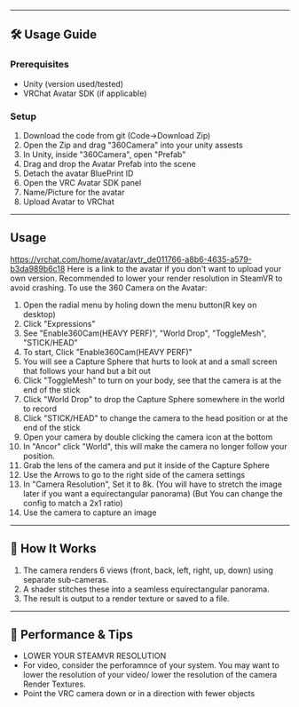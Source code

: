 
---

## 🛠 Usage Guide

### Prerequisites

- Unity (version used/tested)  
- VRChat Avatar SDK (if applicable)

### Setup

1. Download the code from git (Code->Download Zip)
2. Open the Zip and drag "360Camera" into your unity assests
3. In Unity, inside "360Camera", open "Prefab"
4. Drag and drop the Avatar Prefab into the scene
5. Detach the avatar BluePrint ID
6. Open the VRC Avatar SDK panel
7. Name/Picture for the avatar
8. Upload Avatar to VRChat

---

##  Usage
https://vrchat.com/home/avatar/avtr_de011766-a8b6-4635-a579-b3da989b6c18
Here is a link to the avatar if you don't want to upload your own version. Recommended to lower your render resolution in SteamVR to avoid crashing. To use the 360 Camera on the Avatar:

1. Open the radial menu by holing down the menu button(R key on desktop)
2. Click "Expressions"
3. See "Enable360Cam(HEAVY PERF)", "World Drop", "ToggleMesh", "STICK/HEAD"
4. To start, Click "Enable360Cam(HEAVY PERF)"
5. You will see a Capture Sphere that hurts to look at and a small screen that follows your hand but a bit out
6. Click "ToggleMesh" to turn on your body, see that the camera is at the end of the stick
7. Click "World Drop" to drop the Capture Sphere somewhere in the world to record
8. Click "STICK/HEAD" to change the camera to the head position or at the end of the stick
9. Open your camera by double clicking the camera icon at the bottom
10. In "Ancor" click "World", this will make the camera no longer follow your position.
11. Grab the lens of the camera and put it inside of the Capture Sphere
12. Use the Arrows to go to the right side of the camera settings
13. In "Camera Resolution", Set it to 8k. (You will have to stretch the image later if you want a  equirectangular panorama) (But You can change the config to match a 2x1 ratio)
14. Use the camera to capture an image

---

## 🎥 How It Works

1. The camera renders 6 views (front, back, left, right, up, down) using separate sub-cameras.  
2. A shader stitches these into a seamless equirectangular panorama.  
3. The result is output to a render texture or saved to a file.

---

## 🧪 Performance & Tips

- LOWER YOUR STEAMVR RESOLUTION
- For video, consider the perforamnce of your system. You may want to lower the resolution of your video/ lower the resolution of the camera Render Textures.   
- Point the VRC camera down or in a direction with fewer objects

